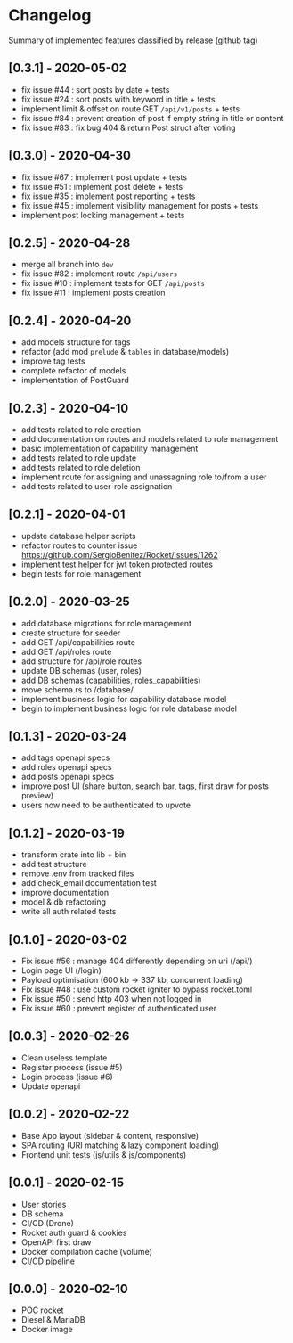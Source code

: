 # Changelog

Summary of implemented features classified by release (github tag)

## [0.3.1] - 2020-05-02

- fix issue #44 : sort posts by date + tests
- fix issue #24 : sort posts with keyword in title + tests
- implement limit & offset on route GET `/api/v1/posts` + tests
- fix issue #84 : prevent creation of post if empty string in title or content
- fix issue #83 : fix bug 404 & return Post struct after voting

## [0.3.0] - 2020-04-30

- fix issue #67 : implement post update + tests
- fix issue #51 : implement post delete + tests
- fix issue #35 : implement post reporting + tests
- fix issue #45 : implement visibility management for posts + tests
- implement post locking management + tests

## [0.2.5] - 2020-04-28

- merge all branch into `dev`
- fix issue #82 : implement route `/api/users`
- fix issue #10 : implement tests for GET `/api/posts`
- fix issue #11 : implement posts creation

## [0.2.4] - 2020-04-20

- add models structure for tags
- refactor (add mod `prelude` & `tables` in database/models)
- improve tag tests
- complete refactor of models
- implementation of PostGuard

## [0.2.3] - 2020-04-10

- add tests related to role creation
- add documentation on routes and models related to role management
- basic implementation of capability management
- add tests related to role update
- add tests related to role deletion
- implement route for assigning and unassagning role to/from a user
- add tests related to user-role assignation

## [0.2.1] - 2020-04-01

- update database helper scripts
- refactor routes to counter issue <https://github.com/SergioBenitez/Rocket/issues/1262>
- implement test helper for jwt token protected routes
- begin tests for role management

## [0.2.0] - 2020-03-25

- add database migrations for role management
- create structure for seeder
- add GET /api/capabilities route
- add GET /api/roles route
- add structure for /api/role routes
- update DB schemas (user, roles)
- add DB schemas (capabilities, roles_capabilities)
- move schema.rs to /database/
- implement business logic for capability database model
- begin to implement business logic for role database model

## [0.1.3] - 2020-03-24

- add tags openapi specs
- add roles openapi specs
- add posts openapi specs
- improve post UI (share button, search bar, tags, first draw for posts preview)
- users now need to be authenticated to upvote

## [0.1.2] - 2020-03-19

- transform crate into lib + bin
- add test structure
- remove .env from tracked files
- add check_email documentation test
- improve documentation
- model & db refactoring
- write all auth related tests

## [0.1.0] - 2020-03-02

- Fix issue #56 : manage 404 differently depending on uri (/api/)
- Login page UI (/login)
- Payload optimisation (600 kb -> 337 kb, concurrent loading)
- Fix issue #48 : use custom rocket igniter to bypass rocket.toml
- Fix issue #50 : send http 403 when not logged in
- Fix issue #60 : prevent register of authenticated user

## [0.0.3] - 2020-02-26

- Clean useless template
- Register process (issue #5)
- Login process (issue #6)
- Update openapi

## [0.0.2] - 2020-02-22

- Base App layout (sidebar & content, responsive)
- SPA routing (URI matching & lazy component loading)
- Frontend unit tests (js/utils & js/components)

## [0.0.1] - 2020-02-15

- User stories
- DB schema
- CI/CD (Drone)
- Rocket auth guard & cookies
- OpenAPI first draw
- Docker compilation cache (volume)
- CI/CD pipeline

## [0.0.0] - 2020-02-10

- POC rocket
- Diesel & MariaDB
- Docker image
